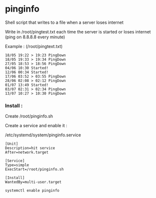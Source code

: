 # pinginfo
Shell script that writes to a file when a server loses internet

Write in /root/pingtest.txt each time the server is started or loses internet (ping on 8.8.8.8 every minute)

Example : (/root/pingtext.txt)

```
18/05 19:22 > 19:23 PingDown
18/05 19:33 > 19:34 PingDown
27/05 18:53 > 18:56 PingDown
04/06 10:30 Started!
12/06 00:34 Started!
17/06 03:52 > 03:55 PingDown
28/06 02:08 > 02:12 PingDown
01/07 13:49 Started!
03/07 02:31 > 02:34 PingDown
13/07 10:27 > 10:30 PingDown
```

### Install :

Create /root/pinginfo.sh

Create a service and enable it :


/etc/systemd/system/pinginfo.service

```
[Unit]
Description=hit service
After=network.target

[Service]
Type=simple
ExecStart=/root/pinginfo.sh

[Install]
WantedBy=multi-user.target
```
```
systemctl enable pinginfo
```
